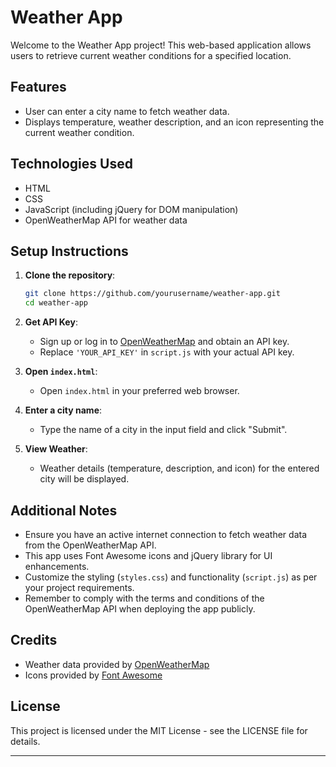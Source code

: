 
# Weather App

Welcome to the Weather App project! This web-based application allows users to retrieve current weather conditions for a specified location.

## Features

- User can enter a city name to fetch weather data.
- Displays temperature, weather description, and an icon representing the current weather condition.

## Technologies Used

- HTML
- CSS
- JavaScript (including jQuery for DOM manipulation)
- OpenWeatherMap API for weather data

## Setup Instructions

1. **Clone the repository**:
   ```bash
   git clone https://github.com/yourusername/weather-app.git
   cd weather-app
   ```

2. **Get API Key**:
   - Sign up or log in to [OpenWeatherMap](https://openweathermap.org/) and obtain an API key.
   - Replace `'YOUR_API_KEY'` in `script.js` with your actual API key.

3. **Open `index.html`**:
   - Open `index.html` in your preferred web browser.

4. **Enter a city name**:
   - Type the name of a city in the input field and click "Submit".

5. **View Weather**:
   - Weather details (temperature, description, and icon) for the entered city will be displayed.


## Additional Notes

- Ensure you have an active internet connection to fetch weather data from the OpenWeatherMap API.
- This app uses Font Awesome icons and jQuery library for UI enhancements.
- Customize the styling (`styles.css`) and functionality (`script.js`) as per your project requirements.
- Remember to comply with the terms and conditions of the OpenWeatherMap API when deploying the app publicly.

## Credits

- Weather data provided by [OpenWeatherMap](https://openweathermap.org/)
- Icons provided by [Font Awesome](https://fontawesome.com/)

## License

This project is licensed under the MIT License - see the LICENSE file for details.

---

